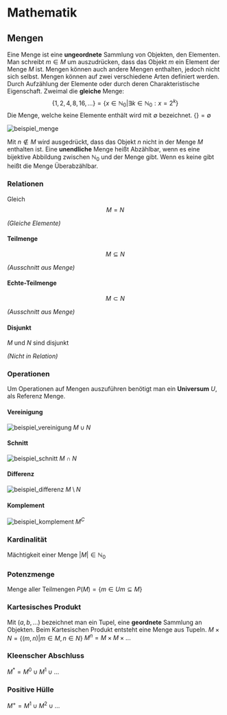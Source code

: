 # Mathematik
## Mengen
Eine Menge ist eine **ungeordnete** Sammlung von Objekten, den Elementen. Man schreibt $m \in M$ um auszudrücken, dass das Objekt $m$ ein Element der Menge $M$ ist. Mengen können auch andere Mengen enthalten, jedoch nicht sich selbst. Mengen können auf zwei verschiedene Arten definiert werden. Durch Aufzählung der Elemente oder durch deren Charakteristische Eigenschaft. Zweimal die **gleiche** Menge:
$$\left\{1, 2, 4, 8, 16,...\right\} = \left\{x \in \mathbb{N}_0 | \exists k \in \mathbb{N}_0: x = 2^k\right\}$$
Die Menge, welche keine Elemente enthält wird mit $\emptyset$ bezeichnet.
$\{\} = \emptyset$


![beispiel_menge]()

Mit $n \notin M$ wird ausgedrückt, dass das Objekt $n$ nicht in der Menge $M$ enthalten ist.
Eine **unendliche** Menge heißt Abzählbar, wenn es eine bijektive Abbildung zwischen $\mathbb{N}_0$ und der Menge gibt. Wenn es keine gibt heißt die Menge Überabzählbar.

### Relationen
Gleich
$$M = N$$

*(Gleiche Elemente)*

#### Teilmenge
$$M \subseteq N$$

*(Ausschnitt aus Menge)*

#### Echte-Teilmenge
$$M \subset N$$

*(Ausschnitt aus Menge)*

#### Disjunkt
$M$ und $N$ sind disjunkt

*(Nicht in Relation)*

### Operationen
Um Operationen auf Mengen auszuführen benötigt man ein **Universum** $U$, als Referenz Menge.
#### Vereinigung
![beispiel_vereinigung]()
$M \cup N$
#### Schnitt
![beispiel_schnitt]()
$M \cap N$
#### Differenz
![beispiel_differenz]()
$M \setminus N$
#### Komplement
![beispiel_komplement]()
$M^C$

### Kardinalität
Mächtigkeit einer Menge
$|M| \in \mathbb{N}_0$
### Potenzmenge
Menge aller Teilmengen
$P(M)=\{m \in U m \subseteq M\}$

### Kartesisches Produkt
Mit $(a, b, ...)$ bezeichnet man ein Tupel, eine **geordnete** Sammlung an Objekten. Beim Kartesischen Produkt entsteht eine Menge aus Tupeln.
$M \times N = \{(m,n) | m \in M, n \in N\}$
$M^n = M \times M \times ...$
### Kleenscher Abschluss
$M^* = M^0 \cup M^1 \cup ...$
### Positive Hülle
$M^+ = M^1 \cup M^2 \cup ...$
